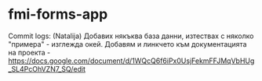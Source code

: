 # fmi-forms-app

Commit logs:
(Natalija)
Добавих някъква база данни, изтествах с няколко "примера" - изглежда окей.
Добавям и линкчето към документацията на проекта - https://docs.google.com/document/d/1WQcQ6f6iPx0UsjFekmFFJMqVbHUg_SL4PcOhVZN7_SQ/edit
